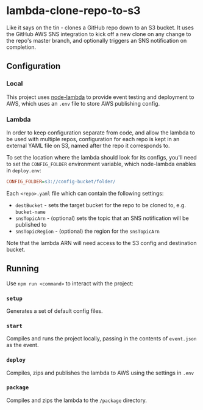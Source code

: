 # lambda-clone-repo-to-s3

Like it says on the tin - clones a GitHub repo down to an S3 bucket. It uses the GitHub AWS SNS integration to kick off a new clone on any change to the repo's master branch, and optionally triggers an SNS notification on completion.

## Configuration

### Local

This project uses [node-lambda](https://github.com/motdotla/node-lambda) to provide event testing and deployment to AWS, which uses an `.env` file to store AWS publishing config.

### Lambda

In order to keep configuration separate from code, and allow the lambda to be used with multiple repos, configuration for each repo is kept in an external YAML file on S3, named after the repo it corresponds to. 

To set the location where the lambda should look for its configs, you'll need to set the `CONFIG_FOLDER` environment variable, which node-lambda enables in `deploy.env`:

```ini
CONFIG_FOLDER=s3://config-bucket/folder/
```

Each `<repo>.yaml` file which can contain the following settings:

- `destBucket` - sets the target bucket for the repo to be cloned to, e.g. `bucket-name`
- `snsTopicArn` - (optional) sets the topic that an SNS notification will be published to
- `snsTopicRegion` - (optional) the region for the `snsTopicArn`

Note that the lambda ARN will need access to the S3 config and destination bucket.

## Running

Use `npm run <command>` to interact with the project:

### `setup`

Generates a set of default config files.

### `start`

Compiles and runs the project locally, passing in the contents of `event.json` as the event.

### `deploy`

Compiles, zips and publishes the lambda to AWS using the settings in `.env`

### `package`

Compiles and zips the lambda to the `/package` directory.
